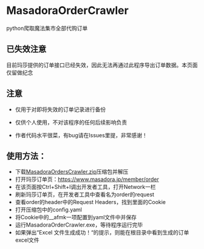 # MasadoraOrderCrawler
python爬取魔法集市全部代购订单

## 已失效注意
目前玛莎提供的订单接口已经失效，因此无法再通过此程序导出订单数据。本页面仅留做纪念

## 注意
- 仅用于对即将失效的订单记录进行备份

- 仅供个人使用，不对该程序的任何后续影响负责

- 作者代码水平很菜，有bug请在Issues里提，非常感谢！

## 使用方法：
- 下载[MasadoraOrdersCrawler.zip](https://github.com/GardenKitten/MasadoraOrderCrawler/releases/download/ver1.0/MasadoraOrdersCrawler.zip)压缩包并解压
- 打开玛莎订单页：https://www.masadora.jp/member/order
- 在该页面按Ctrl+Shift+I调出开发者工具，打开Network一栏
- 刷新玛莎订单页，在开发者工具中查看名为order的request
- 查看order的header中的Request Headers，找到里面的Cookie
- 打开压缩包中的config.yaml
- 将Cookie中的__afmk一项配置到yaml文件中并保存
- 运行MasadoraOrderCrawler.exe，等待程序运行完毕
- 如果弹出“Excel 文件生成成功！“的提示，则能在根目录中看到生成的订单excel文件
